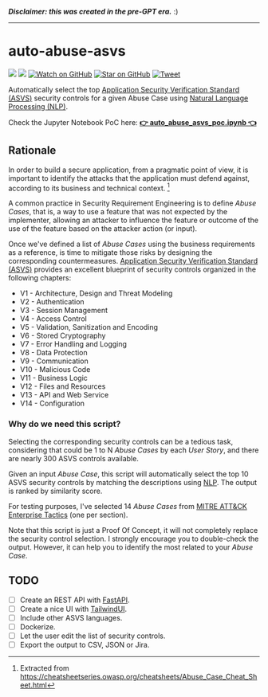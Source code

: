 _**Disclaimer: this was created in the pre-GPT era.**_ :)

---

# auto-abuse-asvs

![](https://img.shields.io/badge/lisense-MIT-green)
[![](https://img.shields.io/badge/LinkedIn-0077B5?logo=linkedin&logoColor=white)](https://www.linkedin.com/in/mllamazares/)
[![Watch on GitHub](https://img.shields.io/github/watchers/mllamazares/auto-abuse-asvs.svg?style=social)](https://github.com/mllamazares/auto-abuse-asvs/watchers)
[![Star on GitHub](https://img.shields.io/github/stars/mllamazares/auto-abuse-asvs.svg?style=social)](https://github.com/mllamazares/auto-abuse-asvs/stargazers)
[![Tweet](https://img.shields.io/twitter/url/https/github.com/mllamazares/STRIDE-vs-ASVS.svg?style=social)](https://twitter.com/intent/tweet?text=Check%20out%20auto-abuse-asvs%21%20https%3A%2F%2Fgithub.com%2Fmllamazares%2Fauto-abuse-asvs)

Automatically select the top [Application Security Verification Standard (ASVS)](https://owasp.org/www-project-application-security-verification-standard) security controls for a given Abuse Case using [Natural Language Processing (NLP)](https://en.wikipedia.org/wiki/Natural_language_processing).

Check the Jupyter Notebook PoC here: **[👉 auto_abuse_asvs_poc.ipynb 👈](./auto_abuse_asvs_poc.ipynb)**

## Rationale 

In order to build a secure application, from a pragmatic point of view, it is important to identify the attacks that the application must defend against, according to its business and technical context. [^1]

A common practice in Security Requirement Engineering is to define *Abuse Cases*, that is, a way to use a feature that was not expected by the implementer, allowing an attacker to influence the feature or outcome of the use of the feature based on the attacker action (or input).

Once we've defined a list of *Abuse Cases* using the business requirements as a reference, is time to mitigate those risks by designing the corresponding countermeasures. [Application Security Verification Standard (ASVS)](https://owasp.org/www-project-application-security-verification-standard) provides an excellent blueprint of security controls organized in the following chapters:

* V1 - Architecture, Design and Threat Modeling
* V2 - Authentication
* V3 - Session Management
* V4 - Access Control
* V5 - Validation, Sanitization and Encoding
* V6 - Stored Cryptography
* V7 - Error Handling and Logging
* V8 - Data Protection
* V9 - Communication
* V10 - Malicious Code
* V11 - Business Logic
* V12 - Files and Resources
* V13 - API and Web Service
* V14 - Configuration

### Why do we need this script?

Selecting the corresponding security controls can be a tedious task, considering that could be 1 to N *Abuse Cases* by each *User Story*, and there are nearly 300 ASVS controls available.

Given an input *Abuse Case*, this script will automatically select the top 10 ASVS security controls by matching the descriptions using [NLP](https://en.wikipedia.org/wiki/Natural_language_processing). The output is ranked by similarity score.

For testing purposes, I've selected 14 *Abuse Cases* from [MITRE ATT&CK Enterprise Tactics](https://attack.mitre.org/tactics/enterprise/) (one per section).

Note that this script is just a Proof Of Concept, it will not completely replace the security control selection. I strongly encourage you to double-check the output. However, it can help you to identify the most related to your *Abuse Case*.

## TODO
- [ ] Create an REST API with [FastAPI](https://fastapi.tiangolo.com/).
- [ ] Create a nice UI with [TailwindUI](https://tailwindui.com/).
- [ ] Include other ASVS languages.
- [ ] Dockerize.
- [ ] Let the user edit the list of security controls.
- [ ] Export the output to CSV, JSON or Jira. 

[^1]: Extracted from https://cheatsheetseries.owasp.org/cheatsheets/Abuse_Case_Cheat_Sheet.html
